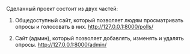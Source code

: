 Сделанный проект состоит из двух частей:

1. Общедоступный сайт, который позволяет людям просматривать опросы и голосовать в них. 
    http://127.0.0.1:8000/polls/

2. Сайт (админ), который позволяет добавлять, изменять и удалять опросы.
    http://127.0.0.1:8000/admin/

